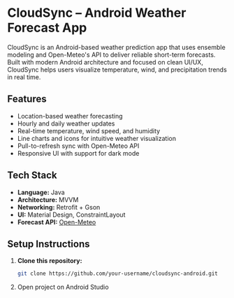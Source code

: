 # CloudSync – Android Weather Forecast App

CloudSync is an Android-based weather prediction app that uses ensemble modeling and Open-Meteo's API to deliver reliable short-term forecasts. Built with modern Android architecture and focused on clean UI/UX, CloudSync helps users visualize temperature, wind, and precipitation trends in real time.

## Features

- Location-based weather forecasting  
- Hourly and daily weather updates  
- Real-time temperature, wind speed, and humidity  
- Line charts and icons for intuitive weather visualization  
- Pull-to-refresh sync with Open-Meteo API  
- Responsive UI with support for dark mode

## Tech Stack

- **Language:** Java
- **Architecture:** MVVM  
- **Networking:** Retrofit + Gson  
- **UI:** Material Design, ConstraintLayout  
- **Forecast API:** [Open-Meteo](https://open-meteo.com/)  

## Setup Instructions

1. **Clone this repository:**
   ```bash
   git clone https://github.com/your-username/cloudsync-android.git
   ```
2. Open project on Android Studio
